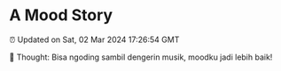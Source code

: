 # A Mood Story

⏰ Updated on Sat, 02 Mar 2024 17:26:54 GMT

💭 Thought: Bisa ngoding sambil dengerin musik, moodku jadi lebih baik!


